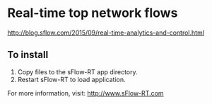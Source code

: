 # Real-time top network flows

http://blog.sflow.com/2015/09/real-time-analytics-and-control.html

## To install

1. Copy files to the sFlow-RT app directory.
2. Restart sFlow-RT to load application.

For more information, visit:
http://www.sFlow-RT.com
